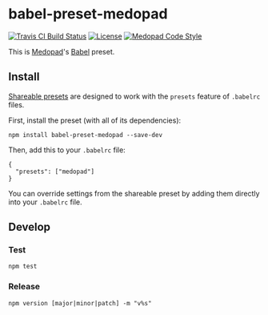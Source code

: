 # babel-preset-medopad

[![Travis CI Build Status](https://img.shields.io/travis/medopad/babel-preset-medopad/master.svg?style=flat-square)](https://travis-ci.org/medopad/babel-preset-medopad)
[![License](http://img.shields.io/badge/license-MIT-green.svg?style=flat-square)](LICENSE)
[![Medopad Code Style](https://img.shields.io/badge/code%20style-Medopad-brightgreen.svg?style=flat-square)](https://github.com/Medopad/eslint-config-medopad)

This is [Medopad](http://medopad.com)'s [Babel](https://babeljs.io) preset.

## Install

[Shareable presets](https://babeljs.io/docs/plugins/#presets) are designed to work with the `presets` feature of `.babelrc` files.

First, install the preset (with all of its dependencies):

```
npm install babel-preset-medopad --save-dev
```

Then, add this to your `.babelrc` file:

```
{
  "presets": ["medopad"]
}
```

You can override settings from the shareable preset by adding them directly into your `.babelrc` file.

## Develop

### Test

```
npm test
```

### Release

```
npm version [major|minor|patch] -m "v%s"
```
